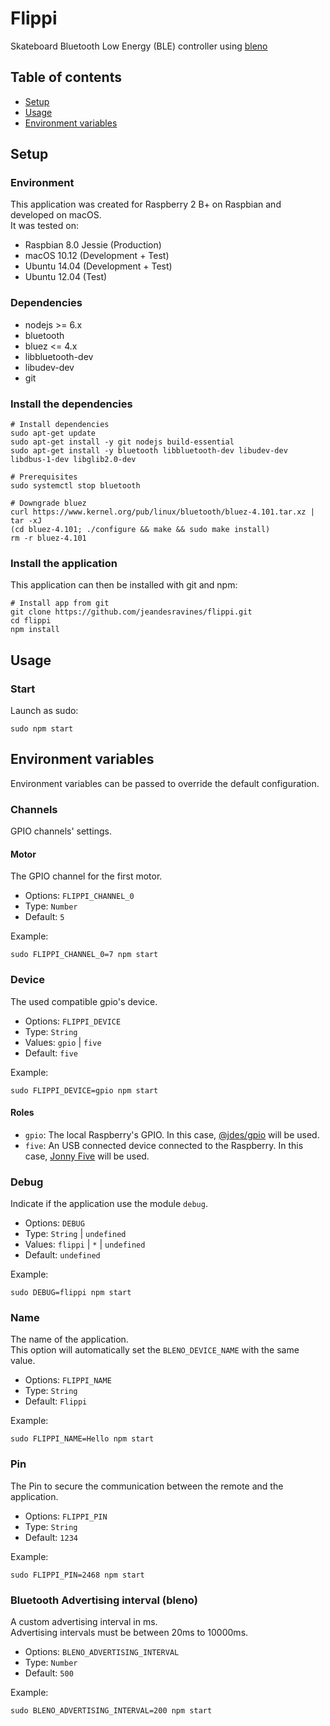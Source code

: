 # Flippi

Skateboard Bluetooth Low Energy (BLE) controller using [bleno](https://github.com/sandeepmistry/bleno)


## Table of contents

* [Setup](#setup)
* [Usage](#usage)
* [Environment variables](#environment-variables)


## Setup

### Environment

This application was created for Raspberry 2 B+ on Raspbian and developed on macOS.  
It was tested on:
- Raspbian 8.0 Jessie (Production)
- macOS 10.12 (Development + Test)
- Ubuntu 14.04 (Development + Test)
- Ubuntu 12.04 (Test)

### Dependencies

- nodejs >= 6.x
- bluetooth
- bluez <= 4.x
- libbluetooth-dev
- libudev-dev
- git

### Install the dependencies

```shell
# Install dependencies
sudo apt-get update
sudo apt-get install -y git nodejs build-essential
sudo apt-get install -y bluetooth libbluetooth-dev libudev-dev libdbus-1-dev libglib2.0-dev

# Prerequisites
sudo systemctl stop bluetooth

# Downgrade bluez
curl https://www.kernel.org/pub/linux/bluetooth/bluez-4.101.tar.xz | tar -xJ
(cd bluez-4.101; ./configure && make && sudo make install)
rm -r bluez-4.101
```

### Install the application

This application can then be installed with git and npm:
```shell
# Install app from git
git clone https://github.com/jeandesravines/flippi.git
cd flippi
npm install
```


## Usage

### Start

Launch as sudo:

```shell
sudo npm start
```


## Environment variables

Environment variables can be passed to override the default configuration.

### Channels

GPIO channels' settings.

#### Motor

The GPIO channel for the first motor.

- Options: `FLIPPI_CHANNEL_0`
- Type: `Number`
- Default: `5`

Example: 

```shell
sudo FLIPPI_CHANNEL_0=7 npm start
```

### Device

The used compatible gpio's device.  

- Options: `FLIPPI_DEVICE`
- Type: `String`
- Values: `gpio` | `five`
- Default: `five`

Example: 

```shell
sudo FLIPPI_DEVICE=gpio npm start
```

#### Roles

- `gpio`: The local Raspberry's GPIO.  In this case, [@jdes/gpio](https://github.com/jeandesravines/gpio) will be used.
- `five`: An USB connected device connected to the Raspberry. In this case, [Jonny Five](http://johnny-five.io/) will be used.


### Debug

Indicate if the application use the module `debug`.

- Options: `DEBUG`
- Type: `String` | `undefined`
- Values: `flippi` | `*` | `undefined`
- Default: `undefined`

Example: 

```shell
sudo DEBUG=flippi npm start
```

### Name

The name of the application.  
This option will automatically set the `BLENO_DEVICE_NAME` with the same value.

- Options: `FLIPPI_NAME`
- Type: `String`
- Default: `Flippi`

Example: 

```shell
sudo FLIPPI_NAME=Hello npm start
```

### Pin

The Pin to secure the communication between the remote and the application.

- Options: `FLIPPI_PIN`
- Type: `String`
- Default: `1234`

Example: 

```shell
sudo FLIPPI_PIN=2468 npm start
```

### Bluetooth Advertising interval (bleno)

A custom advertising interval in ms.  
Advertising intervals must be between 20ms to 10000ms.


- Options: `BLENO_ADVERTISING_INTERVAL`
- Type: `Number`
- Default: `500`

Example: 

```shell
sudo BLENO_ADVERTISING_INTERVAL=200 npm start
```
